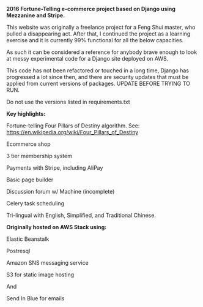 <b>2016 Fortune-Telling e-commerce project based on Django using Mezzanine and Stripe.</b>

This website was originally a freelance project for a Feng Shui master, who pulled a disappearing act.
After that, I continued the project as a learning exercise and it is currently 99% functional for all the below capacities.

As such it can be considered a reference for anybody brave enough to look at messy experimental code for a Django site deployed on AWS.

This code has not been refactored or touched in a long time, Django has progressed a lot since then, and there are security updates that must be applied from current versions of packages. UPDATE BEFORE TRYING TO RUN.

Do not use the versions listed in requirements.txt

<b>Key highlights:</b>

Fortune-telling Four Pillars of Destiny algorithm. See: https://en.wikipedia.org/wiki/Four_Pillars_of_Destiny

Ecommerce shop

3 tier membership system

Payments with Stripe, including AliPay

Basic page builder

Discussion forum w/ Machine (incomplete)

Celery task scheduling

Tri-lingual with English, Simplified, and Traditional Chinese.


<b>Originally hosted on AWS Stack using:</b>

Elastic Beanstalk

Postresql

Amazon SNS messaging service

S3 for static image hosting

And

Send In Blue for emails
